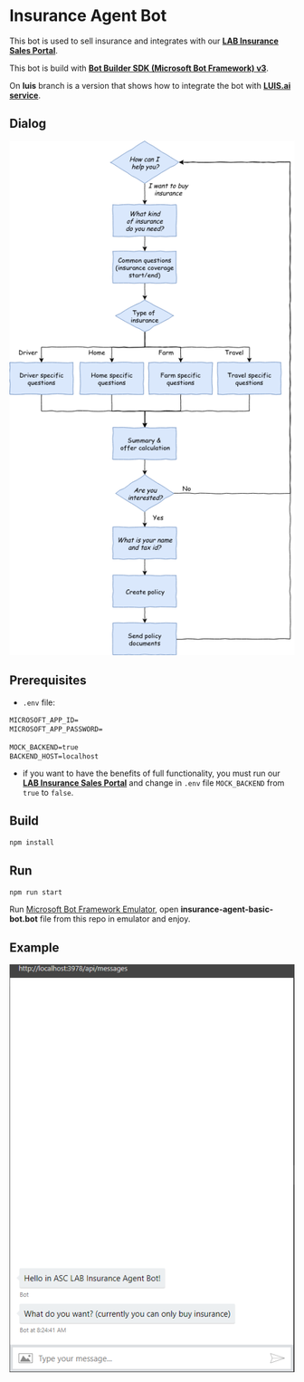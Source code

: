 # Insurance Agent Bot

This bot is used to sell insurance and integrates with our **[LAB Insurance Sales Portal](https://github.com/asc-lab/micronaut-microservices-poc)**.

This bot is build with [**Bot Builder SDK (Microsoft Bot Framework) v3**](https://github.com/Microsoft/BotBuilder).

On **luis** branch is a version that shows how to integrate the bot with [**LUIS.ai service**](https://luis.ai).

## Dialog
<p align="center">
    <img alt="Dialog_Line" src="https://raw.githubusercontent.com/asc-lab/chatbot-poc/master/readme_images/chatbot_dialog_line.png" />
</p>

## Prerequisites
* ```.env``` file:
```
MICROSOFT_APP_ID=
MICROSOFT_APP_PASSWORD=

MOCK_BACKEND=true
BACKEND_HOST=localhost
```
* if you want to have the benefits of full functionality, you must run our **[LAB Insurance Sales Portal](https://github.com/asc-lab/micronaut-microservices-poc)** and change in ```.env``` file ```MOCK_BACKEND``` from ```true``` to ```false```.


## Build
```
npm install
```

## Run
```
npm run start
```
Run [Microsoft Bot Framework Emulator](https://github.com/Microsoft/BotFramework-Emulator/releases), open **insurance-agent-basic-bot.bot** file from this repo in emulator and enjoy.

## Example
<p align="center">
    <img alt="Example" src="https://raw.githubusercontent.com/asc-lab/chatbot-poc/master/readme_images/bot.gif" />
</p>
